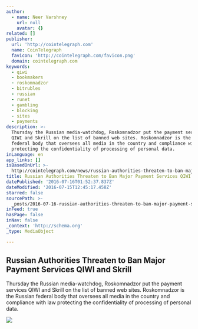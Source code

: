 ```yaml
---
author:
  - name: Neer Varshney
    url: null
    avatar: {}
related: []
publisher:
  url: 'http://cointelegraph.com'
  name: CoinTelegraph
  favicon: 'http://cointelegraph.com/favicon.png'
  domain: cointelegraph.com
keywords:
  - qiwi
  - bookmakers
  - roskomnadzor
  - bitrubles
  - russian
  - runet
  - gambling
  - blocking
  - sites
  - payments
description: >-
  Thursday the Russian media-watchdog, Roskomnadzor put the payment services
  QIWI and Skrill on the list of banned web sites. Roskomnadzor is the Russian
  federal body that oversees all media in the country and compliance with law
  protecting the confidentiality of processing of personal data.
inLanguage: en
app_links: []
isBasedOnUrl: >-
  http://cointelegraph.com/news/russian-authorities-threaten-to-ban-major-payment-services-qiwi-and-skrill
title: Russian Authorities Threaten to Ban Major Payment Services QIWI and Skrill
datePublished: '2016-07-16T01:52:37.837Z'
dateModified: '2016-07-15T12:45:17.458Z'
starred: false
sourcePath: >-
  _posts/2016-07-16-russian-authorities-threaten-to-ban-major-payment-services-q.md
inFeed: true
hasPage: false
inNav: false
_context: 'http://schema.org'
_type: MediaObject

---
```

<article style=""><h1>Russian Authorities Threaten to Ban Major Payment Services QIWI and Skrill</h1><p>Thursday the Russian media-watchdog, Roskomnadzor put the payment services QIWI and Skrill on the list of banned web sites. Roskomnadzor is the Russian federal body that oversees all media in the country and compliance with law protecting the confidentiality of processing of personal data.</p><img src="https://cointelegraph.com/images/725_aHR0cDovL2NvaW50ZWxlZ3JhcGguY29tL3N0b3JhZ2UvdXBsb2Fkcy92aWV3LzQ4NTFmMDNhYzZlYzM4ZThhY2M2MjJiYzA0MGI3ZjlhLmpwZw==.jpg" /></article>